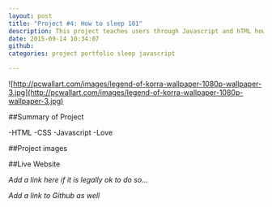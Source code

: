 ```yaml
---
layout: post
title: "Project #4: How to sleep 101"
description: This project teaches users through Javascript and hTML how to sleep better.
date: 2015-09-14 10:34:07
github:
categories: project portfolio sleep javascript

---
```


![http://pcwallart.com/images/legend-of-korra-wallpaper-1080p-wallpaper-3.jpg](http://pcwallart.com/images/legend-of-korra-wallpaper-1080p-wallpaper-3.jpg)

##Summary of Project

-HTML
-CSS
-Javascript
-Love

##Project images


##Live Website

*Add a link here if it is legally ok to do so...*

*Add a link to Github as well*
